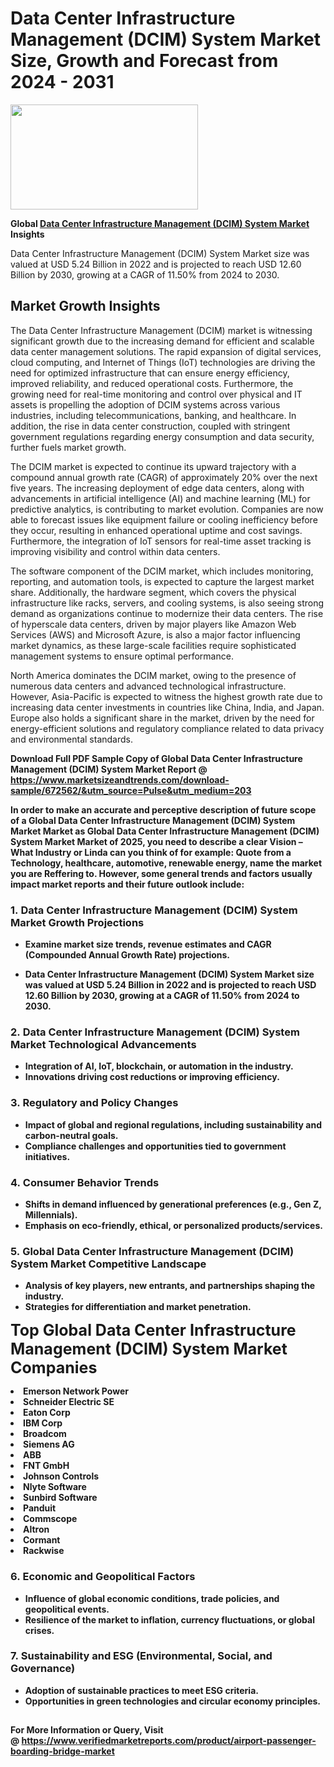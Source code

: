 <H1>Data Center Infrastructure Management (DCIM) System Market Size, Growth and Forecast from 2024 - 2031</H1><img class="aligncenter size-medium wp-image-584254" src="https://thirdeyenews.in/wp-content/uploads/2024/09/Global-Market-Research-300x168.jpeg" alt="" width="300" height="168" /><p><strong>Global&nbsp;<a href="https://www.marketsizeandtrends.com/download-sample/672562/&amp;utm_source=Pulse&amp;utm_medium=203">Data Center Infrastructure Management (DCIM) System Market</a> Insights</strong></p><p>Data Center Infrastructure Management (DCIM) System Market size was valued at USD 5.24 Billion in 2022 and is projected to reach USD 12.60 Billion by 2030, growing at a CAGR of 11.50% from 2024 to 2030.</p><p><h2>Market Growth Insights</h2> <p>The Data Center Infrastructure Management (DCIM) market is witnessing significant growth due to the increasing demand for efficient and scalable data center management solutions. The rapid expansion of digital services, cloud computing, and Internet of Things (IoT) technologies are driving the need for optimized infrastructure that can ensure energy efficiency, improved reliability, and reduced operational costs. Furthermore, the growing need for real-time monitoring and control over physical and IT assets is propelling the adoption of DCIM systems across various industries, including telecommunications, banking, and healthcare. In addition, the rise in data center construction, coupled with stringent government regulations regarding energy consumption and data security, further fuels market growth.</p> <p><strong></strong></p> <p>The DCIM market is expected to continue its upward trajectory with a compound annual growth rate (CAGR) of approximately 20% over the next five years. The increasing deployment of edge data centers, along with advancements in artificial intelligence (AI) and machine learning (ML) for predictive analytics, is contributing to market evolution. Companies are now able to forecast issues like equipment failure or cooling inefficiency before they occur, resulting in enhanced operational uptime and cost savings. Furthermore, the integration of IoT sensors for real-time asset tracking is improving visibility and control within data centers.</p> <p>The software component of the DCIM market, which includes monitoring, reporting, and automation tools, is expected to capture the largest market share. Additionally, the hardware segment, which covers the physical infrastructure like racks, servers, and cooling systems, is also seeing strong demand as organizations continue to modernize their data centers. The rise of hyperscale data centers, driven by major players like Amazon Web Services (AWS) and Microsoft Azure, is also a major factor influencing market dynamics, as these large-scale facilities require sophisticated management systems to ensure optimal performance.</p> <p>North America dominates the DCIM market, owing to the presence of numerous data centers and advanced technological infrastructure. However, Asia-Pacific is expected to witness the highest growth rate due to increasing data center investments in countries like China, India, and Japan. Europe also holds a significant share in the market, driven by the need for energy-efficient solutions and regulatory compliance related to data privacy and environmental standards.</p> <p><strong></p><p><span class=""><strong>Download Full PDF Sample Copy of Global Data Center Infrastructure Management (DCIM) System Market Report</strong> @ <a href="https://www.marketsizeandtrends.com/download-sample/672562/&amp;utm_source=Pulse&amp;utm_medium=203" target="_blank">https://www.marketsizeandtrends.com/download-sample/672562/&amp;utm_source=Pulse&amp;utm_medium=203</a></span></p><p>In order to make an accurate and perceptive description of future scope of a Global&nbsp;Data Center Infrastructure Management (DCIM) System Market Market as Global&nbsp;Data Center Infrastructure Management (DCIM) System Market Market of 2025, you need to describe a clear Vision &ndash; What Industry or Linda can you think of for example: Quote from a Technology, healthcare, automotive, renewable energy, name the market you are Reffering to. However, some general trends and factors usually impact market reports and their future outlook include:</p><h3>1.&nbsp;<strong>Data Center Infrastructure Management (DCIM) System Market Growth Projections</strong></h3><ul><li>Examine market size trends, revenue estimates and CAGR (Compounded Annual Growth Rate) projections.</li><li><p>Data Center Infrastructure Management (DCIM) System Market size was valued at USD 5.24 Billion in 2022 and is projected to reach USD 12.60 Billion by 2030, growing at a CAGR of 11.50% from 2024 to 2030.</p></li></ul><h3>2.&nbsp;<strong>Data Center Infrastructure Management (DCIM) System Market Technological Advancements</strong></h3><ul><li>Integration of AI, IoT, blockchain, or automation in the industry.</li><li>Innovations driving cost reductions or improving efficiency.</li></ul><h3>3.&nbsp;<strong>Regulatory and Policy Changes</strong></h3><ul><li>Impact of global and regional regulations, including sustainability and carbon-neutral goals.</li><li>Compliance challenges and opportunities tied to government initiatives.</li></ul><h3>4.&nbsp;<strong>Consumer Behavior Trends</strong></h3><ul><li>Shifts in demand influenced by generational preferences (e.g., Gen Z, Millennials).</li><li>Emphasis on eco-friendly, ethical, or personalized products/services.</li></ul><h3>5.&nbsp;<strong>Global Data Center Infrastructure Management (DCIM) System Market Competitive Landscape</strong></h3><ul><li>Analysis of key players, new entrants, and partnerships shaping the industry.</li><li>Strategies for differentiation and market penetration.</li></ul><p data-pm-slice="1 1 []"><span style="color: inherit; font-family: inherit; font-size: 25px;">Top Global Data Center Infrastructure Management (DCIM) System Market Companies</span></p><div class="" data-test-id=""><p><li>Emerson Network Power</li><li> Schneider Electric SE</li><li> Eaton Corp</li><li> IBM Corp</li><li> Broadcom</li><li> Siemens AG</li><li> ABB</li><li> FNT GmbH</li><li> Johnson Controls</li><li> Nlyte Software</li><li> Sunbird Software</li><li> Panduit</li><li> Commscope</li><li> Altron</li><li> Cormant</li><li> Rackwise</li></p></div><h3>6.&nbsp;<strong>Economic and Geopolitical Factors</strong></h3><ul><li>Influence of global economic conditions, trade policies, and geopolitical events.</li><li>Resilience of the market to inflation, currency fluctuations, or global crises.</li></ul><h3>7.&nbsp;<strong>Sustainability and ESG (Environmental, Social, and Governance)</strong></h3><ul><li>Adoption of sustainable practices to meet ESG criteria.</li><li>Opportunities in green technologies and circular economy principles.</li></ul><h2><strong style="font-size: 14px;">For More Information or Query, Visit @&nbsp;</strong><a style="background-color: #ffffff; font-size: 14px;" href="https://www.marketsizeandtrends.com/report/data-center-infrastructure-management-dcim-system-market/" target="_blank">https://www.verifiedmarketreports.com/product/airport-passenger-boarding-bridge-market</a></h2>
